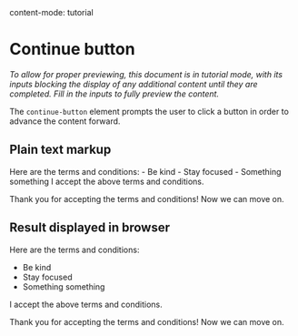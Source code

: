 <config>
content-mode: tutorial
</config>

# Continue button

_To allow for proper previewing, this document is in tutorial mode, with its inputs blocking the display of any additional content until they are completed. Fill in the inputs to fully preview the content._

The `continue-button` element prompts the user to click a button in order to advance the content forward.

## Plain text markup

<code-block language="markdown">
Here are the terms and conditions:
- Be kind
- Stay focused
- Something something

<utton>
I accept the above terms and conditions.
</continue-button>

Thank you for accepting the terms and conditions! Now we can move on.
</code-block>

## Result displayed in browser

Here are the terms and conditions:

- Be kind
- Stay focused
- Something something

<continue-button>
I accept the above terms and conditions.
</continue-button>

Thank you for accepting the terms and conditions! Now we can move on.
